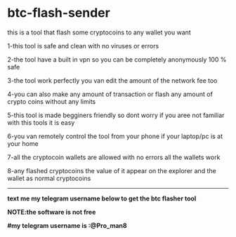 # btc-flash-sender
this is a tool that flash some cryptocoins to any wallet you want 

1-this tool is safe and clean with no viruses or errors 

2-the tool have a built in vpn so you can be completely anonymously 100 % safe 

3-the tool work perfectly you van edit the amount of the network fee too 

4-you can also make any amount of transaction or flash any amount of crypto coins without any limits 

5-this tool is made begginers friendly so dont worry if you aree not familiar with this tools it is easy 

6-you van remotely control the tool from your phone if your laptop/pc is at your home 

7-all the cryptocoin wallets are allowed with no errors all the wallets work

8-any flashed cryptocoins the value of it appear on the explorer and the wallet as normal cryptocoins

----

**text me my telegram username below to get the btc flasher tool**

**NOTE:the software is not free**

**#my telegram username is :@Pro_man8**
 


